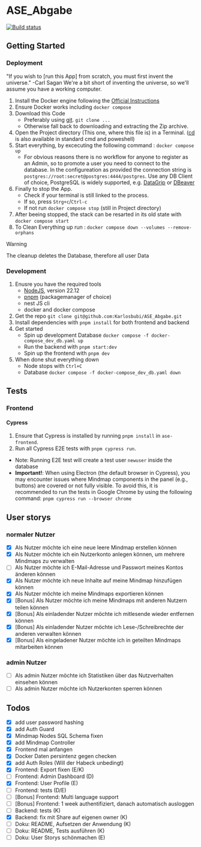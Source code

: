 # ASE_Abgabe

[![Build status](https://teamcity.brunner.codes/app/rest/builds/buildType:id:AseAbgabe_Build/statusIcon.svg)](https://teamcity.brunner.codes/buildConfiguration/AseAbgabe_Build)


## Getting Started

### Deployment

"If you wish to [run this App] from scratch, you must first invent the universe." -Carl Sagan
We're a bit short of inventing the universe, so we'll assume you have a working computer.

1. Install the Docker engine following the [Official Instructions](https://docs.docker.com/engine/install/)
2. Ensure Docker works including `docker compose`
3. Download this Code
   - Preferably using [git](https://git-scm.com/downloads). `git clone ...`
   - Otherwise fall back to downloading and extracting the Zip archive.
4. Open the Project directory (This one, where this file is) in a Terminal. ([cd](https://www.howtoforge.com/linux-cd-command) is also available in standard cmd and poweshell)
5. Start everything, by excecuting the following command : `docker compose up`
   - For obvious reasons there is no workflow for anyone to register as an Admin, so to promote a user you need to connect to the database. In the configureation as provided the connection string is `postgres://root:secret@postgres:4444/postgres`. Use any DB Client of choice, PostgreSQL is widely supported, e.g. [DataGrip](https://www.jetbrains.com/datagrip/) or [DBeaver](https://github.com/dbeaver/dbeaver)
6. Finally to stop the App.
   - Check if your terminal is still linked to the process.
   - If so, press `Strg+c`/`Ctrl-c`
   - If not run `docker compose stop` (still in Project directory)
7. After beeing stopped, the stack can be resarted in its old state with `docker compose start`
8. To Clean Everything up run : `docker compose down --volumes --remove-orphans`
>[!Warning]
>The cleanup deletes the Database, therefore all user Data

### Development

1. Enusre you have the required tools
   - [NodeJS](https://nodejs.org/en/download/package-manager), version 22.12
   - [pnpm](https://pnpm.io/installation) (packagemanager of choice)
   - nest JS cli
   - docker and docker compose
2. Get the repo `git clone git@github.com:Karlosbubi/ASE_Abgabe.git`
3. Install dependencies with `pnpm install` for both frontend and backend
4. Get started
   - Spin up development Database `docker compose -f docker-compose_dev_db.yaml up`
   - Run the backend with `pnpm start:dev`
   - Spin up the frontend with `pnpm dev`
5. When done shut everything down
   - Node stops with `Ctrl+C`
   - Database `docker compose -f docker-compose_dev_db.yaml down`

## Tests
### Frontend
#### Cypress
1. Ensure that Cypress is installed by running `pnpm install` in `ase-frontend`.
2. Run all Cypress E2E tests with `pnpm cypress run`.
- Note: Running E2E test will create a test user `newuser` inside the database
- **Important!**: When using Electron (the default browser in Cypress), you may encounter issues where Mindmap components in the panel (e.g., buttons) are covered or not fully visible. To avoid this, it is recommended to run the tests in Google Chrome by using the following command: `pnpm cypress run --browser chrome`

## User storys

### normaler Nutzer

- [x] Als Nutzer möchte ich eine neue leere Mindmap erstellen können
- [x] Als Nutzer möchte ich ein Nutzerkonto anlegen können, um mehrere Mindmaps zu verwalten
- [ ] Als Nutzer möchte ich E-Mail-Adresse und Passwort meines Kontos änderen können
- [x] Als Nutzer möchte ich neue Inhalte auf meine Mindmap hinzufügen können
- [x] Als Nutzer möchte ich meine Mindmaps exportieren können
- [x] [Bonus] Als Nutzer möchte ich meine Mindmaps mit anderen Nutzern teilen können
- [x] [Bonus] Als einladender Nutzer möchte ich mitlesende wieder entfernen können
- [x] [Bonus] Als einladender Nutzer möchte ich Lese-/Schreibrechte der anderen verwalten können
- [x] [Bonus] Als eingeladener Nutzer möchte ich in geteilten Mindmaps mitarbeiten können

### admin Nutzer

- [ ] Als admin Nutzer möchte ich Statistiken über das Nutzverhalten einsehen können
- [ ] Als admin Nutzer möchte ich Nutzerkonten sperren können

## Todos

- [x] add user password hashing
- [x] add Auth Guard
- [x] Mindmap Nodes SQL Schema fixen
- [x] add Mindmap Controller
- [x] Frontend mal anfangen
- [x] Docker Daten persintenz gegen checken
- [x] add Auth Roles (Will der Habeck unbedingt)
- [x] Frontend: Export fixen (E/K)
- [ ] Frontend: Admin Dashboard (D)
- [x] Frontend: User Profile (E)
- [ ] Frontend: tests (D/E)
- [ ] [Bonus] Frontend: Multi language support
- [ ] [Bonus] Frontend: 1 week authentifiziert, danach automatisch ausloggen
- [ ] Backend: tests (K)
- [x] Backend: fix mit Share auf eigenen owner (K)
- [ ] Doku: README, Aufsetzen der Anwendung (K)
- [ ] Doku: README, Tests ausführen (K)
- [ ] Doku: User Storys schönmachen (E)
